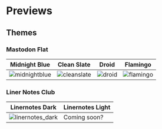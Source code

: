 # Previews

## Themes

### Mastodon Flat

Midnight Blue | Clean Slate | Droid | Flamingo
--- | --- | --- | ---
![midnightblue](https://github.com/trwnh/mastomods/blob/master/.PREVIEWS/mfc-midnightBlue.png) | ![cleanslate](https://github.com/trwnh/mastomods/blob/master/.PREVIEWS/mfc-cleanSlate.png) | ![droid](https://github.com/trwnh/mastomods/blob/master/.PREVIEWS/mfc-droid.png) | ![flamingo](https://github.com/trwnh/mastomods/blob/master/.PREVIEWS/mfc-flamingo.png)

### Liner Notes Club

Linernotes Dark | Linernotes Light
--- | ---
![linernotes_dark](https://github.com/trwnh/mastomods/blob/master/.PREVIEWS/linernotes_dark.png) | Coming soon?
